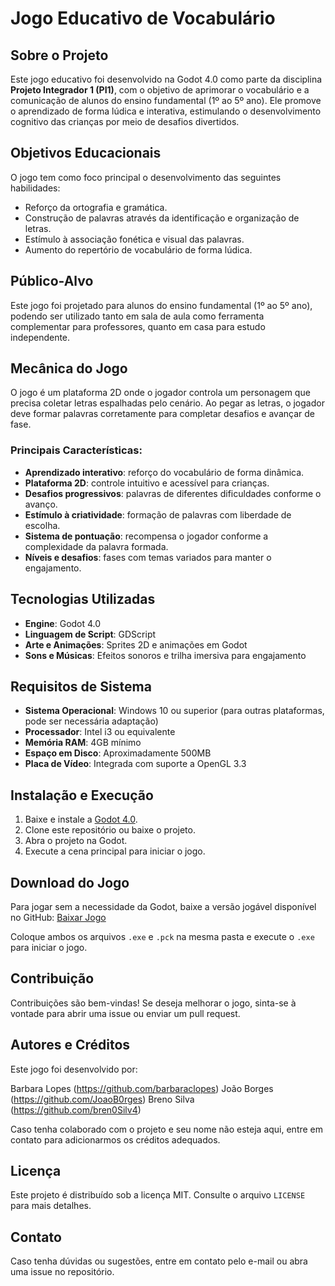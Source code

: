 # Jogo Educativo de Vocabulário

## Sobre o Projeto

Este jogo educativo foi desenvolvido na Godot 4.0 como parte da disciplina **Projeto Integrador 1 (PI1)**, com o objetivo de aprimorar o vocabulário e a comunicação de alunos do ensino fundamental (1º ao 5º ano). Ele promove o aprendizado de forma lúdica e interativa, estimulando o desenvolvimento cognitivo das crianças por meio de desafios divertidos.

## Objetivos Educacionais

O jogo tem como foco principal o desenvolvimento das seguintes habilidades:
- Reforço da ortografia e gramática.
- Construção de palavras através da identificação e organização de letras.
- Estímulo à associação fonética e visual das palavras.
- Aumento do repertório de vocabulário de forma lúdica.

## Público-Alvo

Este jogo foi projetado para alunos do ensino fundamental (1º ao 5º ano), podendo ser utilizado tanto em sala de aula como ferramenta complementar para professores, quanto em casa para estudo independente.

## Mecânica do Jogo

O jogo é um plataforma 2D onde o jogador controla um personagem que precisa coletar letras espalhadas pelo cenário. Ao pegar as letras, o jogador deve formar palavras corretamente para completar desafios e avançar de fase.

### Principais Características:

- **Aprendizado interativo**: reforço do vocabulário de forma dinâmica.
- **Plataforma 2D**: controle intuitivo e acessível para crianças.
- **Desafios progressivos**: palavras de diferentes dificuldades conforme o avanço.
- **Estímulo à criatividade**: formação de palavras com liberdade de escolha.
- **Sistema de pontuação**: recompensa o jogador conforme a complexidade da palavra formada.
- **Níveis e desafios**: fases com temas variados para manter o engajamento.

## Tecnologias Utilizadas

- **Engine**: Godot 4.0
- **Linguagem de Script**: GDScript
- **Arte e Animações**: Sprites 2D e animações em Godot
- **Sons e Músicas**: Efeitos sonoros e trilha imersiva para engajamento

## Requisitos de Sistema

- **Sistema Operacional**: Windows 10 ou superior (para outras plataformas, pode ser necessária adaptação)
- **Processador**: Intel i3 ou equivalente
- **Memória RAM**: 4GB mínimo
- **Espaço em Disco**: Aproximadamente 500MB
- **Placa de Vídeo**: Integrada com suporte a OpenGL 3.3

## Instalação e Execução

1. Baixe e instale a [Godot 4.0](https://godotengine.org/).
2. Clone este repositório ou baixe o projeto.
3. Abra o projeto na Godot.
4. Execute a cena principal para iniciar o jogo.

## Download do Jogo

Para jogar sem a necessidade da Godot, baixe a versão jogável disponível no GitHub:
[Baixar Jogo](https://github.com/JoninhasC/Projeto-Integrador-Desenvolvimento-Jogo-Alfabetico/releases)

Coloque ambos os arquivos `.exe` e `.pck` na mesma pasta e execute o `.exe` para iniciar o jogo.

## Contribuição

Contribuições são bem-vindas! Se deseja melhorar o jogo, sinta-se à vontade para abrir uma issue ou enviar um pull request.

## Autores e Créditos

Este jogo foi desenvolvido por:

Barbara Lopes (https://github.com/barbaraclopes)
João Borges (https://github.com/JoaoB0rges)
Breno Silva (https://github.com/bren0Silv4)

Caso tenha colaborado com o projeto e seu nome não esteja aqui, entre em contato para adicionarmos os créditos adequados.

## Licença

Este projeto é distribuído sob a licença MIT. Consulte o arquivo `LICENSE` para mais detalhes.

## Contato

Caso tenha dúvidas ou sugestões, entre em contato pelo e-mail ou abra uma issue no repositório.

